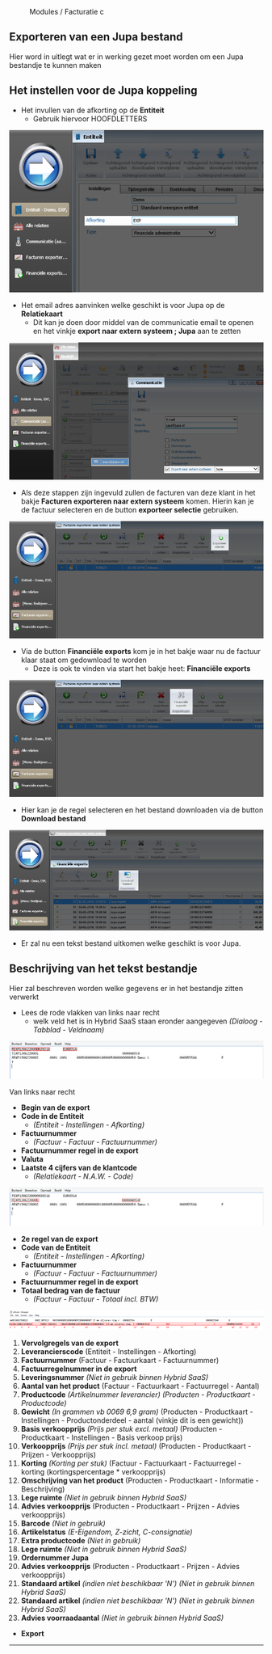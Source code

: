 <properties>
	<page>
		<title>Export Jupa</title>
	</page>
	<menu>
		<position>Modules / Facturatie </position> 
		<title>Export Jupa</title>
		<sort>c</sort>
	</menu>
</properties>

## Exporteren van een Jupa bestand ##

Hier word in uitlegt wat er in werking gezet moet worden om een Jupa bestandje te kunnen maken

## Het instellen voor de Jupa koppeling ##

- Het invullen van de afkorting op de **Entiteit**
	- Gebruik hiervoor HOOFDLETTERS 

![](images/entiteit.png)

- Het email adres aanvinken welke geschikt is voor Jupa op de **Relatiekaart**
	- Dit kan je doen door middel van de communicatie email te openen en het vinkje **export naar extern systeem ; Jupa** aan te zetten

![](images/bedrijf.png)

- Als deze stappen zijn ingevuld zullen de facturen van deze klant in het bakje **Facturen exporteren naar extern systeem** komen. Hierin kan je de factuur selecteren en de button **exporteer selectie** gebruiken.

![](images/exporteer.png)

- Via de button **Financiële exports** kom je in het bakje waar nu de factuur klaar staat om gedownload te worden
	- Deze is ook te vinden via start het bakje heet: **Financiële exports**

![](images/financielleexport.png)

- Hier kan je de regel selecteren en het bestand downloaden via de button **Download bestand**

![](images/download.png)

- Er zal nu een tekst bestand uitkomen welke geschikt is voor Jupa.

## Beschrijving van het tekst bestandje ##

Hier zal beschreven worden welke gegevens er in het bestandje zitten verwerkt

- Lees de rode vlakken van links naar recht 
	- welk veld het is in Hybrid SaaS staan eronder aangegeven *(Dialoog - Tabblad - Veldnaam)*

![](images/export1.png)

Van links naar recht

- **Begin van de export**
- **Code in de Entiteit**
	- *(Entiteit - Instellingen - Afkorting)*
- **Factuurnummer**
	- *(Factuur - Factuur - Factuurnummer)*
- **Factuurnummer regel in de export**
- **Valuta**
- **Laatste 4 cijfers van de klantcode**
	- *(Relatiekaart - N.A.W. - Code)*

![](images/export2.png)

- **2e regel van de export**
- **Code van de Entiteit**
	- *(Entiteit - Instellingen - Afkorting)*
- **Factuurnummer**
	- *(Factuur - Factuur - Factuurnummer)*
- **Factuurnummer regel in de export**
- **Totaal bedrag van de factuur**
	- *(Factuur - Factuur - Totaal incl. BTW)*

![](images/export3.png)

1. **Vervolgregels van de export**
2. **Leverancierscode**
	(Entiteit - Instellingen - Afkorting)
3. **Factuurnummer**
	(Factuur - Factuurkaart - Factuurnummer)
4. **Factuurregelnummer in de export**
5. **Leveringsnummer** *(Niet in gebruik binnen Hybrid SaaS)*
6. **Aantal van het product**
	(Factuur - Factuurkaart - Factuurregel - Aantal)
7.  **Productcode** *(Artikelnummer leverancier)*
	*(Producten - Productkaart - Productcode)*
8.  **Gewicht** *(In grammen vb 0069 6,9 gram)*
	(Producten - Productkaart - Instellingen - Productonderdeel - aantal (vinkje dit is een gewicht))
9.  **Basis verkoopprijs** *(Prijs per stuk excl. metaal)*
	(Producten - Productkaart - Instellingen - Basis verkoop prijs)
10.  **Verkoopprijs** *(Prijs per stuk incl. metaal)*
	(Producten - Productkaart - Prijzen - Verkoopprijs)
11.  **Korting** *(Korting per stuk)*
	(Factuur - Factuurkaart - Factuurregel - korting (kortingspercentage * verkoopprijs)
12.  **Omschrijving van het product**
	(Producten - Productkaart - Informatie - Beschrijving)
13.  **Lege ruimte** *(Niet in gebruik binnen Hybrid SaaS)*
14.  **Advies verkoopprijs**
	(Producten - Productkaart - Prijzen - Advies verkoopprijs)
15.  **Barcode** *(Niet in gebruik)*
16.  **Artikelstatus** *(E-Eigendom, Z-zicht, C-consignatie)*
17.  **Extra productcode** *(Niet in gebruik)*
18.  **Lege ruimte** *(Niet in gebruik binnen Hybrid SaaS)*
19.  **Ordernummer Jupa**
20.  **Advies verkoopprijs**
	(Producten - Productkaart - Prijzen - Advies verkoopprijs)
21.  **Standaard artikel** *(indien niet beschikbaar 'N')* *(Niet in gebruik binnen Hybrid SaaS)*
22.  **Standaard artikel** *(indien niet beschikbaar 'N')* *(Niet in gebruik binnen Hybrid SaaS)*
23.  **Advies voorraadaantal** *(Niet in gebruik binnen Hybrid SaaS)*
	
- **Export**



----------
